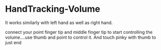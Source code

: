 # HandTracking-Volume

It works similarly with left hand as well as right hand.

connect your point finger tip and middle finger tip to start controlling the volume....use thumb and point to control it. And touch pinky with thumb to just end 
